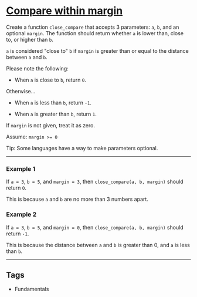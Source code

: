 # [Compare within margin](https://www.codewars.com/kata/56453a12fcee9a6c4700009c)

Create a function `close_compare` that accepts 3 parameters: `a`, `b`, and an optional `margin`. The function should return whether `a` is lower than, close to, or higher than `b`.

`a` is considered "close to" `b` if `margin` is greater than or equal to the distance between `a` and `b`.

Please note the following:

- When `a` is close to `b`, return `0`.

Otherwise...

- When `a` is less than `b`, return `-1`.

- When `a` is greater than `b`, return `1`.

If `margin` is not given, treat it as zero.

Assume: `margin >= 0`

Tip: Some languages have a way to make parameters optional.

---

### Example 1

If `a = 3`, `b = 5`, and `margin = 3`, then `close_compare(a, b, margin)` should return `0`.

This is because `a` and `b` are no more than 3 numbers apart.

### Example 2

If `a = 3`, `b = 5`, and `margin = 0`, then `close_compare(a, b, margin)` should return `-1`.

This is because the distance between `a` and `b` is greater than 0, and `a` is less than `b`.

---

## Tags

- Fundamentals
